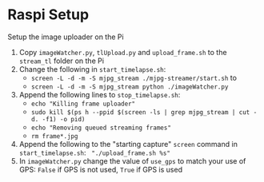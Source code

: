 Raspi Setup
===========

Setup the image uploader on the Pi

1.	Copy ```imageWatcher.py```, ```tlUpload.py``` and ```upload_frame.sh``` to the ```stream_tl``` folder on the Pi
2.	Change the following in ```start_timelapse.sh```:
	-	```screen -L -d -m -S mjpg_stream ./mjpg-streamer/start.sh``` to
	-	```screen -L -d -m -S mjpg_stream python ./imageWatcher.py```
3.	Append the following lines to ```stop_timelapse.sh```:
	-	```echo "Killing frame uploader"```
	-	```sudo kill $(ps h --ppid $(screen -ls | grep mjpg_stream | cut -d. -f1) -o pid)```
	-	```echo "Removing queued streaming frames"```
	-	```rm frame*.jpg```
4.	Append the following to the "starting capture" ```screen``` command in ```start_timelapse.sh```: ``` "./upload_frame.sh %s"```
5.	In ```imageWatcher.py``` change the value of ```use_gps``` to match your use of GPS: ```False``` if GPS is not used, ```True``` if GPS is used